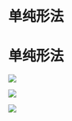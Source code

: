 # 单纯形法


# 单纯形法


![](https://img-blog.csdnimg.cn/20201128145512526.jpg " ")

![](https://img-blog.csdnimg.cn/20201128145532219.jpg " ")

![](https://img-blog.csdnimg.cn/20201128145545858.jpg " ")


